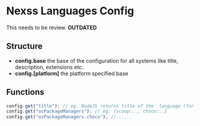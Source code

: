 # Nexss Languages Config

This needs to be review. **OUTDATED**

## Structure

- **config.base** the base of the configuration for all systems like title, description, extensions etc.
- **config.[platform]** the platform specified base

## Functions

```js
config.get("title"); // eg. NodeJS returns title of the  language (for display)
config.get("osPackageManagers"); // eg. {scoop:.., choco:..}
config.get("osPackageManagers.choco"); //......
```
